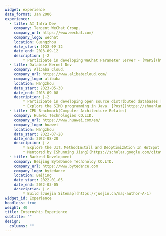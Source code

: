 ```yaml
---
widget: experience
date_format: Jan 2006
experience:
  - title: AI Infra Dev
    company: Tencent WeChat Group.
    company_url: https://www.wechat.com/
    company_logo: wechat
    location: Guangzhou
    date_start: 2023-09-12
    date_end: 2023-09-12
    description: |-2
        * Participate in developing WeChat Parameter Server - [WePS](https://www.usenix.org/conference/osdi22/presentation/sima)
  - title: Database Kernel Dev
    company: Alibaba Cloud.
    company_url: https://www.alibabacloud.com/
    company_logo: alibaba
    location: Hangzhou
    date_start: 2023-05-30
    date_end: 2023-09-08
    description: |-2
        * Participate in developing open source distributed databases [PolarDB-X](https://github.com/polardb/polardbx-sql)
        * Explore the SIMD programming in Java. [Post](https://zhuanlan.zhihu.com/p/650910891)
  - title: CPU Benchmark(Computer Architecture Related)
    company: Huawei Technologies CO.LID.
    company_url: https://www.huawei.com/en/
    company_logo: huawei
    location: Hangzhou
    date_start: 2022-07-20
    date_end: 2022-08-20
    description: |-2
        * Explore the JIT、MethodInstall and Deoptimization In HotSpot and get their profiling information by Linux perf tools.
        * Mentored by [Shunning Jiang](https://scholar.google.com/citations?user=j4ubHBwAAAAJ&hl=zh-CN&oi=ao)
  - title: Backend Development
    company: Beijing ByteDance Techonoloy CO.LTD.
    company_url: https://www.bytedance.com
    company_logo: bytedance
    location: Beijing
    date_start: 2022-01-05
    date_end: 2022-03-05
    description: |-2
        * Build [Juejin Sitemap](https://juejin.cn/map-author-A-1) 
widget_id: Experience
headless: true
weight: 40
title: Internship Experience
subtitle: ""
design:
  columns: ""
---
```

